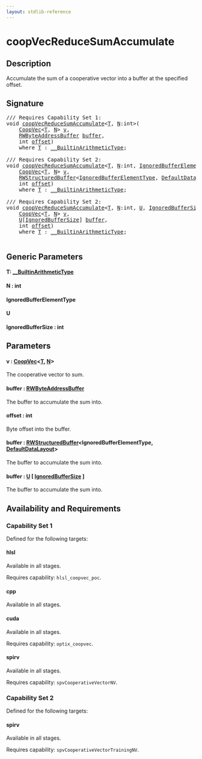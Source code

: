 ```yaml
---
layout: stdlib-reference
---
```


# coopVecReduceSumAccumulate

## Description

Accumulate the sum of a cooperative vector into a buffer at the specified offset.



## Signature 

<pre>
/// Requires Capability Set 1:
<span class="code_keyword">void</span> <a href="coopvecreducesumaccumulate-47dg.html">coopVecReduceSumAccumulate</a>&lt;<a href="coopvecreducesumaccumulate-47dg.html#typeparam-T" class="code_type">T</a>, <a href="coopvecreducesumaccumulate-47dg.html#decl-N" class="code_var">N</a>:<span class="code_keyword">int</span>&gt;(
    <a href="../types/coopvec-04/index.html" class="code_type">CoopVec</a>&lt;<a href="coopvecreducesumaccumulate-47dg.html#typeparam-T" class="code_type">T</a>, <a href="coopvecreducesumaccumulate-47dg.html#decl-N" class="code_var">N</a>&gt; <a href="coopvecreducesumaccumulate-47dg.html#decl-v" class="code_param">v</a>,
    <a href="../types/rwbyteaddressbuffer-0126d/index.html" class="code_type">RWByteAddressBuffer</a> <a href="coopvecreducesumaccumulate-47dg.html#decl-buffer" class="code_param">buffer</a>,
    <span class="code_keyword">int</span> <a href="coopvecreducesumaccumulate-47dg.html#decl-offset" class="code_param">offset</a>)
    <span class='code_keyword'>where</span> <a href="coopvecreducesumaccumulate-47dg.html#typeparam-T" class="code_type">T</a> : <a href="../interfaces/0_builtinarithmetictype-029j/index.html" class="code_type">__BuiltinArithmeticType</a>;

/// Requires Capability Set 2:
<span class="code_keyword">void</span> <a href="coopvecreducesumaccumulate-47dg.html">coopVecReduceSumAccumulate</a>&lt;<a href="coopvecreducesumaccumulate-47dg.html#typeparam-T" class="code_type">T</a>, <a href="coopvecreducesumaccumulate-47dg.html#decl-N" class="code_var">N</a>:<span class="code_keyword">int</span>, <a href="coopvecreducesumaccumulate-47dg.html#typeparam-IgnoredBufferElementType" class="code_type">IgnoredBufferElementType</a>&gt;(
    <a href="../types/coopvec-04/index.html" class="code_type">CoopVec</a>&lt;<a href="coopvecreducesumaccumulate-47dg.html#typeparam-T" class="code_type">T</a>, <a href="coopvecreducesumaccumulate-47dg.html#decl-N" class="code_var">N</a>&gt; <a href="coopvecreducesumaccumulate-47dg.html#decl-v" class="code_param">v</a>,
    <a href="../types/rwstructuredbuffer-012c/index.html" class="code_type">RWStructuredBuffer</a>&lt;<a href="coopvecreducesumaccumulate-47dg.html#typeparam-IgnoredBufferElementType" class="code_type">IgnoredBufferElementType</a>, <a href="../types/defaultdatalayout-07b/index.html" class="code_type">DefaultDataLayout</a>&gt; <a href="coopvecreducesumaccumulate-47dg.html#decl-buffer" class="code_param">buffer</a>,
    <span class="code_keyword">int</span> <a href="coopvecreducesumaccumulate-47dg.html#decl-offset" class="code_param">offset</a>)
    <span class='code_keyword'>where</span> <a href="coopvecreducesumaccumulate-47dg.html#typeparam-T" class="code_type">T</a> : <a href="../interfaces/0_builtinarithmetictype-029j/index.html" class="code_type">__BuiltinArithmeticType</a>;

/// Requires Capability Set 2:
<span class="code_keyword">void</span> <a href="coopvecreducesumaccumulate-47dg.html">coopVecReduceSumAccumulate</a>&lt;<a href="coopvecreducesumaccumulate-47dg.html#typeparam-T" class="code_type">T</a>, <a href="coopvecreducesumaccumulate-47dg.html#decl-N" class="code_var">N</a>:<span class="code_keyword">int</span>, <a href="coopvecreducesumaccumulate-47dg.html#typeparam-U" class="code_type">U</a>, <a href="coopvecreducesumaccumulate-47dg.html#decl-IgnoredBufferSize" class="code_var">IgnoredBufferSize</a>:<span class="code_keyword">int</span>&gt;(
    <a href="../types/coopvec-04/index.html" class="code_type">CoopVec</a>&lt;<a href="coopvecreducesumaccumulate-47dg.html#typeparam-T" class="code_type">T</a>, <a href="coopvecreducesumaccumulate-47dg.html#decl-N" class="code_var">N</a>&gt; <a href="coopvecreducesumaccumulate-47dg.html#decl-v" class="code_param">v</a>,
    <a href="coopvecreducesumaccumulate-47dg.html#typeparam-U" class="code_type">U</a>[<a href="coopvecreducesumaccumulate-47dg.html#decl-IgnoredBufferSize" class="code_var">IgnoredBufferSize</a>] <a href="coopvecreducesumaccumulate-47dg.html#decl-buffer" class="code_param">buffer</a>,
    <span class="code_keyword">int</span> <a href="coopvecreducesumaccumulate-47dg.html#decl-offset" class="code_param">offset</a>)
    <span class='code_keyword'>where</span> <a href="coopvecreducesumaccumulate-47dg.html#typeparam-T" class="code_type">T</a> : <a href="../interfaces/0_builtinarithmetictype-029j/index.html" class="code_type">__BuiltinArithmeticType</a>;

</pre>

## Generic Parameters

####  <a id="typeparam-T"></a>T: [\_\_BuiltinArithmeticType](../interfaces/0_builtinarithmetictype-029j/index.html)
####  <a id="decl-N"></a>N  : int
####  <a id="typeparam-IgnoredBufferElementType"></a>IgnoredBufferElementType
####  <a id="typeparam-U"></a>U
####  <a id="decl-IgnoredBufferSize"></a>IgnoredBufferSize  : int

## Parameters

####  <a id="decl-v"></a>v  : [CoopVec](../types/coopvec-04/index.html)\<[T](../types/coopvec-04/index.html#typeparam-T), [N](../types/coopvec-04/index.html#decl-N)\>
The cooperative vector to sum.

####  <a id="decl-buffer"></a>buffer  : [RWByteAddressBuffer](../types/rwbyteaddressbuffer-0126d/index.html)
The buffer to accumulate the sum into.

####  <a id="decl-offset"></a>offset  : int
Byte offset into the buffer.

####  <a id="decl-buffer"></a>buffer  : [RWStructuredBuffer](../types/rwstructuredbuffer-012c/index.html)\<IgnoredBufferElementType, [DefaultDataLayout](../types/defaultdatalayout-07b/index.html)\>
The buffer to accumulate the sum into.

####  <a id="decl-buffer"></a>buffer  : [U](coopvecreducesumaccumulate-47dg.html#typeparam-U) \[ [IgnoredBufferSize](coopvecreducesumaccumulate-47dg.html#decl-IgnoredBufferSize) \]
The buffer to accumulate the sum into.


## Availability and Requirements

### Capability Set 1

Defined for the following targets:

#### hlsl
Available in all stages.

Requires capability: `hlsl_coopvec_poc`.
#### cpp
Available in all stages.

#### cuda
Available in all stages.

Requires capability: `optix_coopvec`.
#### spirv
Available in all stages.

Requires capability: `spvCooperativeVectorNV`.

### Capability Set 2

Defined for the following targets:

#### spirv
Available in all stages.

Requires capability: `spvCooperativeVectorTrainingNV`.


